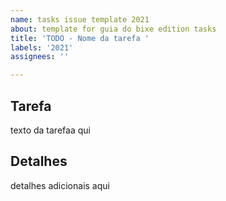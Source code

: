 ```yaml
---
name: tasks issue template 2021
about: template for guia do bixe edition tasks
title: 'TODO - Nome da tarefa '
labels: '2021'
assignees: ''

---
```


## Tarefa
texto da tarefaa qui

## Detalhes
detalhes adicionais aqui
